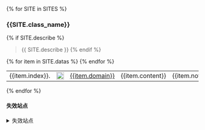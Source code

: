 {% for SITE in SITES %}

### {{SITE.class_name}}

{% if SITE.describe %}
> {{ SITE.describe }}
> {% endif %}

<table>
{% for item in SITE.datas %}
  <tr>
    <td>{{item.index}}.</td>
    <td><img src="{{item.favicon}}" alt="favicon" style="height: 20px !important;width: 20px !important;" ></td>
    <td><a href="{{item.url }}" target="_blank"> {{item.domain}} </a> </td>
    <td>{{item.content}}</td>
    <td>{{item.note}}</td> 
    <td><a href="{{item.url }}" target="_blank">🔗 </a> </td> 
  </tr>
{% endfor %}
</table>
{% endfor %}


#### 失效站点

<details>
  <summary>失效站点</summary>

{% for item in items_shi_xiao %}
{{item.index}}. {{ item.url }} <br/>
{% endfor %}

</details>